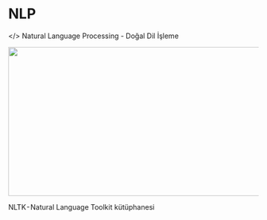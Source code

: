 # NLP

</> Natural Language Processing - Doğal Dil İşleme


<img src="https://github.com/beyzaatosun/NLP/assets/58009985/d6de0d02-3639-4037-846d-8400b1a13229" width="1000" height="300">

NLTK - Natural Language Toolkit kütüphanesi
